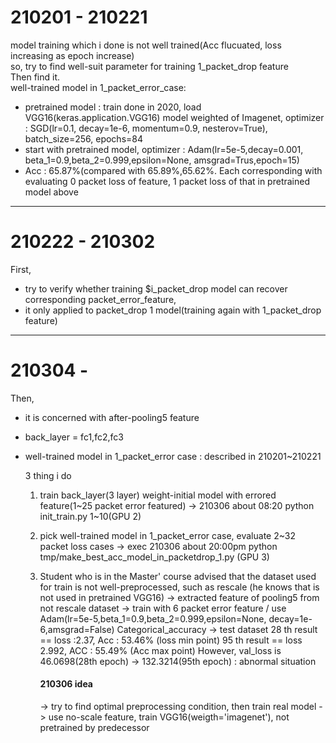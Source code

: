 # 210201 - 210221   

model training which i done is not well trained(Acc flucuated, loss increasing as epoch increase)   
so, try to find well-suit parameter for training 1_packet_drop feature   
Then find it.   
well-trained model in 1_packet_error_case:   
+ pretrained model : train done in 2020, load VGG16(keras.application.VGG16) model weighted of Imagenet, optimizer : SGD(lr=0.1, decay=1e-6, momentum=0.9, nesterov=True), batch_size=256, epochs=84   
+ start with pretrained model, optimizer : Adam(lr=5e-5,decay=0.001, beta_1=0.9,beta_2=0.999,epsilon=None, amsgrad=Trus,epoch=15)    
+ Acc : 65.87%(compared with 65.89%,65.62%. Each corresponding with evaluating 0 packet loss of feature, 1 packet loss of that in pretrained model above   
---------------
# 210222 - 210302   
First,   
+ try to verify whether	training $i_packet_drop model can recover corresponding packet_error_feature,   
+ it only applied to packet_drop 1 model(training again with 1_packet_drop feature)   
---------------
# 210304 -    
Then,   
+ it is concerned with after-pooling5 feature   
+ back_layer = fc1,fc2,fc3	  
+ well-trained model in 1_packet_error case : described in 210201~210221   

	3 thing i do   
	1. train back_layer(3 layer) weight-initial model with errored feature(1~25 packet error featured)
		-> 210306 about 08:20 python init_train.py 1~10(GPU 2)
	2. pick well-trained model in 1_packet_error case, evaluate 2~32 packet loss cases
		-> exec 210306 about 20:00pm python tmp/make_best_acc_model_in_packetdrop_1.py (GPU 3)
		 
	3. Student who is in the Master' course advised that the dataset used for train is not well-preprocessed, such as rescale (he knows that is not used in pretrained VGG16)
		-> extracted feature of pooling5 from not rescale dataset
		-> train with 6 packet error feature / use Adam(lr=5e-5,beta_1=0.9,beta_2=0.999,epsilon=None, decay=1e-6,amsgrad=False)  Categorical_accuracy
		-> test dataset
		28 th result == loss :2.37, Acc : 53.46% (loss min point)
		95 th result == loss 2.992, ACC : 55.49% (Acc max point)
		However, val_loss is 46.0698(28th epoch) -> 132.3214(95th epoch) : abnormal situation
		#### 210306 idea
		-> try to find optimal preprocessing condition, then train real model
		-> use no-scale feature, train VGG16(weigth='imagenet'), not pretrained by predecessor
